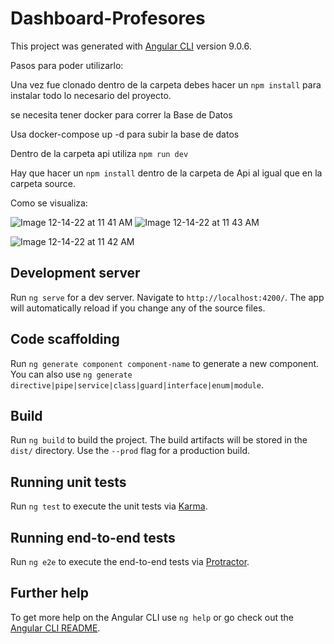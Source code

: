 # Dashboard-Profesores

This project was generated with [Angular CLI](https://github.com/angular/angular-cli) version 9.0.6.

Pasos para poder utilizarlo:

Una vez fue clonado dentro de la carpeta debes hacer un `npm install` para instalar todo lo necesario del proyecto.

se necesita tener docker para correr la Base de Datos

Usa docker-compose up -d para subir la base de datos

Dentro de la carpeta api utiliza `npm run dev`  

Hay que hacer un `npm install` dentro de la carpeta de Api al igual que en la carpeta source.

Como se visualiza:


![Image 12-14-22 at 11 41 AM](https://user-images.githubusercontent.com/66263033/207641560-6f480599-38a0-434d-8374-ee99d37c664c.jpg)
![Image 12-14-22 at 11 43 AM](https://user-images.githubusercontent.com/66263033/207641614-c91b34e8-b27c-40f4-b96d-70932810672d.jpg)

![Image 12-14-22 at 11 42 AM](https://user-images.githubusercontent.com/66263033/207641579-ee218043-eaa0-42c8-8f9a-9958976f2d9e.jpg)

## Development server

Run `ng serve` for a dev server. Navigate to `http://localhost:4200/`. The app will automatically reload if you change any of the source files.

## Code scaffolding

Run `ng generate component component-name` to generate a new component. You can also use `ng generate directive|pipe|service|class|guard|interface|enum|module`.

## Build

Run `ng build` to build the project. The build artifacts will be stored in the `dist/` directory. Use the `--prod` flag for a production build.

## Running unit tests

Run `ng test` to execute the unit tests via [Karma](https://karma-runner.github.io).

## Running end-to-end tests

Run `ng e2e` to execute the end-to-end tests via [Protractor](http://www.protractortest.org/).

## Further help

To get more help on the Angular CLI use `ng help` or go check out the [Angular CLI README](https://github.com/angular/angular-cli/blob/master/README.md).
